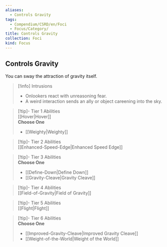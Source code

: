 ```yaml
---
aliases:
  - Controls Gravity
tags:
  - Compendium/CSRD/en/Foci
  - Focus/Category/
title: Controls Gravity
collection: Foci
kind: Focus
---
```

## Controls Gravity  
You can sway the attraction of gravity itself.  

>[!info] Intrusions  
>- Onlookers react with unreasoning fear.  
>- A weird interaction sends an ally or object careening into the sky.  


>[!tip]- Tier 1 Abilities  
> [[Hover|Hover]]  
> **Choose One**  
>- [[Weighty|Weighty]]  


>[!tip]- Tier 2 Abilities  
> [[Enhanced-Speed-Edge|Enhanced Speed Edge]]  


>[!tip]- Tier 3 Abilities  
> **Choose One**  
>- [[Define-Down|Define Down]]  
>- [[Gravity-Cleave|Gravity Cleave]]  


>[!tip]- Tier 4 Abilities  
> [[Field-of-Gravity|Field of Gravity]]  


>[!tip]- Tier 5 Abilities  
> [[Flight|Flight]]  


>[!tip]- Tier 6 Abilities  
> **Choose One**  
>- [[Improved-Gravity-Cleave|Improved Gravity Cleave]]  
>- [[Weight-of-the-World|Weight of the World]]